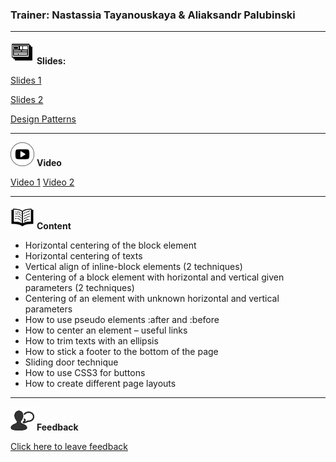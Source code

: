 ### Trainer: Nastassia Tayanouskaya & Aliaksandr Palubinski

***

![HTML](https://github.com/rolling-scopes/course-curriculum/blob/master/img/slides.png)  **Slides:**

[Slides 1](http://anastasia-tayanovskaya.github.io/css-recipes/)

[Slides 2](https://github.com/Anastasia-Tayanovskaya/css-recipes)

[Design Patterns](https://www.dropbox.com/sh/ybtr35o251t0e8h/AABmmAHd7AU-ivLzUzka04fZa?dl=0)

***


![HTML](https://github.com/rolling-scopes/course-curriculum/blob/master/img/video.png)   **Video**

[Video 1](https://www.youtube.com/watch?v=DbutriT37aI)  [Video 2](https://youtu.be/8IdwZzGeErQ?t=3)

***

![HTML](https://github.com/rolling-scopes/course-curriculum/blob/master/img/book.png)   **Content**
* Horizontal centering of the block element
* Horizontal centering of texts
* Vertical align of inline-block elements (2 techniques)
* Centering of a block element with horizontal and vertical given parameters (2 techniques)
* Centering of an element with unknown horizontal and vertical parameters 
* How to use pseudo elements :after and :before
* How to center an element – useful links
* How to trim texts with an ellipsis
* How to stick a footer to the bottom of the page
* Sliding door technique
* How to use CSS3 for buttons
* How to create different page layouts


***
![Feedback](https://github.com/rolling-scopes/course-curriculum/blob/master/img/feedback.png)
**Feedback**

[Click here to leave feedback](https://docs.google.com/forms/d/1F4NeS0oBq-CY805aqiPVp6CIrl4_nIYJ7Z_vUcMOFrQ/viewform)